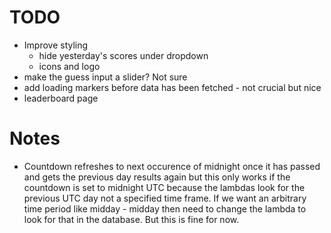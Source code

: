 # TODO
- Improve styling
    - hide yesterday's scores under dropdown
    - icons and logo
- make the guess input a slider? Not sure
- add loading markers before data has been fetched - not crucial but nice
- leaderboard page
# Notes
- Countdown refreshes to next occurence of midnight once it has passed and gets the previous day results again
but this only works if the countdown is set to midnight UTC because the lambdas look for the previous UTC day not a 
specified time frame. If we want an arbitrary time period like midday - midday then need to change the lambda to look 
for that in the database. But this is fine for now.
